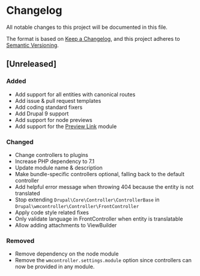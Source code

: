 # Changelog
All notable changes to this project will be documented in this file.

The format is based on [Keep a Changelog](https://keepachangelog.com/en/1.0.0/),
and this project adheres to [Semantic Versioning](https://semver.org/spec/v2.0.0.html).

## [Unreleased]
### Added
- Add support for all entities with canonical routes
- Add issue & pull request templates
- Add coding standard fixers
- Add Drupal 9 support
- Add support for node previews
- Add support for the [Preview Link](https://www.drupal.org/project/preview_link) module

### Changed
- Change controllers to plugins
- Increase PHP dependency to 7.1
- Update module name & description
- Make bundle-specific controllers optional, falling back to the default 
 controller
- Add helpful error message when throwing 404 because the entity is not 
 translated
- Stop extending `Drupal\Core\Controller\ControllerBase` in 
 `Drupal\wmcontroller\Controller\FrontController`
- Apply code style related fixes
- Only validate language in FrontController when entity is translatable
- Allow adding attachments to ViewBuilder

### Removed
- Remove dependency on the node module
- Remove the `wmcontroller.settings.module` option since controllers can now be provided in any module.
